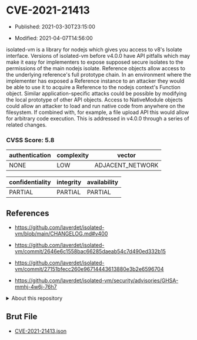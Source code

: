 # CVE-2021-21413

- Published: 2021-03-30T23:15:00

- Modified: 2021-04-07T14:56:00

isolated-vm is a library for nodejs which gives you access to v8's Isolate interface. Versions of isolated-vm before v4.0.0 have API pitfalls which may make it easy for implementers to expose supposed secure isolates to the permissions of the main nodejs isolate. Reference objects allow access to the underlying reference's full prototype chain. In an environment where the implementer has exposed a Reference instance to an attacker they would be able to use it to acquire a Reference to the nodejs context's Function object. Similar application-specific attacks could be possible by modifying the local prototype of other API objects. Access to NativeModule objects could allow an attacker to load and run native code from anywhere on the filesystem. If combined with, for example, a file upload API this would allow for arbitrary code execution. This is addressed in v4.0.0 through a series of related changes.

### CVSS Score: **5.8**

| authentication | complexity | vector |
| --- | --- | --- |
| NONE | LOW | ADJACENT_NETWORK |

| confidentiality | integrity | availability |
| --- | --- | --- |
| PARTIAL | PARTIAL | PARTIAL |

## References

* https://github.com/laverdet/isolated-vm/blob/main/CHANGELOG.md#v400

* https://github.com/laverdet/isolated-vm/commit/2646e6c1558bac66285daeab54c7d490ed332b15

* https://github.com/laverdet/isolated-vm/commit/27151bfecc260e96714443613880e3b2e6596704

* https://github.com/laverdet/isolated-vm/security/advisories/GHSA-mmhj-4w6j-76h7

<details>
<summary>About this repository</summary> 

  This repository is part of the project [Live Hack CVE](https://github.com/Live-Hack-CVE). Main website can be found [www.live-hack.org](https://www.live-hack.org) 
  
  Made by [Sn0wAlice](https://github.com/Sn0wAlice) for the people that care about security and need to have a feed of the latest CVEs. Hope you enjoy it, don't forget to star the repo and follow me on [Twitter](https://twitter.com/Sn0wAlice) and [Github](https://github.com/Sn0wAlice). And that is my [personnal website](https://www.alice-snow.me/)

  - [Home Page](https://github.com/Live-Hack-CVE)
  - [Framework](https://github.com/Live-Hack-CVE/cve-framework)
  - [CVE database](https://github.com/Live-Hack-CVE/full_database)
  - [Changelog](https://github.com/Live-Hack-CVE/Changelog)
</details>

## Brut File

* [CVE-2021-21413.json](https://raw.githubusercontent.com/Live-Hack-CVE/full_database/main/cves/2021/CVE-2021-21413.json)

